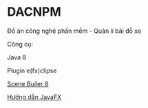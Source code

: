 # DACNPM
 Đồ án công nghệ phần mềm - Quản lí bãi đỗ xe
 
 Công cụ:
 
 Java 8
 
 Plugin e(fx)clipse
 
 [Scene Builer 8](https://gluonhq.com/products/scene-builder/)
 
 [Hướng dẫn JavaFX](https://o7planning.org/vi/10623/huong-dan-lap-trinh-javafx-cho-nguoi-moi-bat-dau)
